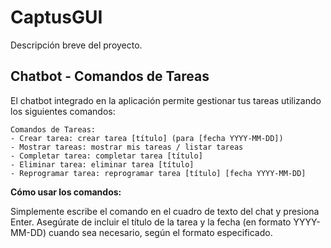 # CaptusGUI

Descripción breve del proyecto.

## Chatbot - Comandos de Tareas

El chatbot integrado en la aplicación permite gestionar tus tareas utilizando los siguientes comandos:

```
Comandos de Tareas:
- Crear tarea: crear tarea [título] (para [fecha YYYY-MM-DD])
- Mostrar tareas: mostrar mis tareas / listar tareas
- Completar tarea: completar tarea [título]
- Eliminar tarea: eliminar tarea [título]
- Reprogramar tarea: reprogramar tarea [título] [fecha YYYY-MM-DD]
```

**Cómo usar los comandos:**

Simplemente escribe el comando en el cuadro de texto del chat y presiona Enter. Asegúrate de incluir el título de la tarea y la fecha (en formato YYYY-MM-DD) cuando sea necesario, según el formato especificado.